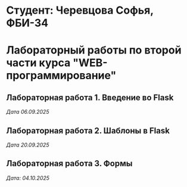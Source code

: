 # Студент: Черевцова Софья, ФБИ-34

# Лабораторный работы по второй части курса "WEB-программирование"

## Лабораторная работа 1. Введение во Flask

*Дата 06.09.2025*

## Лабораторная работа 2. Шаблоны в Flask

*Дата 20.09.2025*

## Лабораторная работа 3. Формы

*Дата: 04.10.2025*
